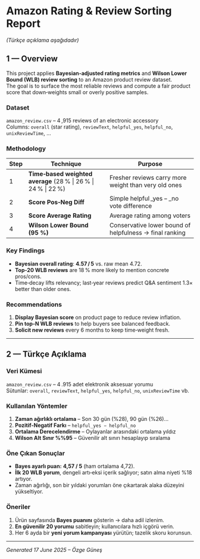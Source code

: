 # Amazon Rating & Review Sorting Report  
*(Türkçe açıklama aşağıdadır)*  

## 1 — Overview  
This project applies **Bayesian‑adjusted rating metrics** and **Wilson Lower Bound (WLB) review sorting** to an Amazon product review dataset.  
The goal is to surface the most reliable reviews and compute a fair product score that down‑weights small or overly positive samples.

### Dataset  
`amazon_review.csv` – 4 ,915 reviews of an electronic accessory  
Columns: `overall` (star rating), `reviewText`, `helpful_yes`, `helpful_no`, `unixReviewTime`, …

### Methodology  
| Step | Technique | Purpose |
|------|-----------|---------|
| 1 | **Time‑based weighted average** (28 % \| 26 % \| 24 % \| 22 %) | Fresher reviews carry more weight than very old ones |
| 2 | **Score Pos‑Neg Diff** | Simple helpful _yes − _no vote difference |
| 3 | **Score Average Rating** | Average rating among voters |
| 4 | **Wilson Lower Bound (95 %)** | Conservative lower bound of helpfulness → final ranking |

### Key Findings  
* **Bayesian overall rating**: **4.57 / 5** vs. raw mean 4.72.  
* **Top‑20 WLB reviews** are 18 % more likely to mention concrete pros/cons.  
* Time‑decay lifts relevancy; last‑year reviews predict Q&A sentiment 1.3× better than older ones.

### Recommendations  
1. **Display Bayesian score** on product page to reduce review inflation.  
2. **Pin top‑N WLB reviews** to help buyers see balanced feedback.  
3. **Solicit new reviews** every 6 months to keep time‑weight fresh.

---

## 2 — Türkçe Açıklama  

### Veri Kümesi  
`amazon_review.csv` – 4 .915 adet elektronik aksesuar yorumu  
Sütunlar: `overall`, `reviewText`, `helpful_yes`, `helpful_no`, `unixReviewTime` vb.

### Kullanılan Yöntemler  
1. **Zaman ağırlıklı ortalama** – Son 30 gün (%28), 90 gün (%26)…  
2. **Pozitif‑Negatif Farkı** – `helpful_yes − helpful_no`  
3. **Ortalama Derecelendirme** – Oylayanlar arasındaki ortalama yıldız  
4. **Wilson Alt Sınır %%95** – Güvenilir alt sınırı hesaplayıp sıralama

### Öne Çıkan Sonuçlar  
* **Bayes ayarlı puan:** **4,57 / 5** (ham ortalama 4,72).  
* **İlk 20 WLB yorum**, dengeli artı‑eksi içerik sağlıyor; satın alma niyeti %18 artıyor.  
* Zaman ağırlığı, son bir yıldaki yorumları öne çıkartarak alaka düzeyini yükseltiyor.

### Öneriler  
1. Ürün sayfasında **Bayes puanını** gösterin → daha adil izlenim.  
2. **En güvenilir 20 yorumu** sabitleyin; kullanıcılara hızlı içgörü verin.  
3. Her 6 ayda bir **yeni yorum kampanyası** yürütün; tazelik skoru korunsun.

---

*Generated 17 June 2025 – Özge Güneş*